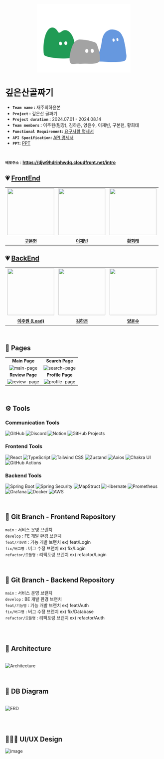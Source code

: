 <p align="center"><img width="300px" alt="깊은산 골짜기 로고" src="./src/assets/images/Logo.png"></p>

# 깊은산골짜기

- **`Team name` :** 재주희하윤본
- **`Project` :** 깊은산 골짜기
- **`Project duration` :** 2024.07.01 - 2024.08.14
- **`Team members` :** 이주원(팀장), 김하은, 양윤수, 이재빈, 구본헌, 황희태
- **`Functional Requirement`:**
  [요구사항 명세서](https://sharp-mare-97e.notion.site/59448b02f36a416d8c81715eda0c1aaf)
- **`API Specification`:**
  [API 명세서](https://sharp-mare-97e.notion.site/API-83cb7560fc2d475da4e8edc44860bc7a)
- **`PPT`:** [PPT](https://www.notion.so/your-ppt-link) <br/>

<br/>

**`배포주소`** : **https://djw9hdrinhwdq.cloudfront.net/intro**

## 💗 [FrontEnd](https://github.com/JJHHYB/deepvalley-front)

<table>
 <tr>
    <td align="center"><a href="https://github.com/nnevia"><img src="https://avatars.githubusercontent.com/nowxempty" width="150px" height="150px"></a></td>
   <td align="center"><a href="https://github.com/nowxempty"><img src="https://avatars.githubusercontent.com/nnevia" height="150px" width="150px" width="150px" height="150px"></a></td>
    <td align="center"><a href="https://github.com/hwangheetae"><img src="https://avatars.githubusercontent.com/hwangheetae" width="150px" height="150px"></a></td>
</tr>
  <tr>
    <td align="center"><a href="https://github.com/nnevia"><b>구본헌</b></a></td>
    <td align="center"><a href="https://github.com/nowxempty"><b>이재빈</b></a></td>
    <td align="center"><a href="https://github.com/hwangheetae"><b>황희태</b></a></td>
  </tr>
</table>

## 💗 [BackEnd](https://github.com/JJHHYB/deepvalley-back)

<table>
 <tr>
    <td align="center"><a href="https://github.com/sshinylee"><img src="https://avatars.githubusercontent.com/sshinylee" width="150px" height="150px"></a></td>
    <td align="center"><a href="https://github.com/hanni66"><img src="https://avatars.githubusercontent.com/hanni66" width="150px" height="150px"></a></td>
    <td align="center"><a href="https://github.com/Berygna"><img src="https://avatars.githubusercontent.com/Berygna" width="150px" height="150px"></a></td>
 </tr>
 <tr>
    <td align="center"><a href="https://github.com/sshinylee"><b>이주원 (Lead)</b></a></td>
    <td align="center"><a href="https://github.com/hanni66"><b>김하은</b></a></td>
    <td align="center"><a href="https://github.com/Berygna"><b>양윤수</b></a></td>
 </tr>
</table>

<br/>

## 🌟 Pages

|                                                                                             |                                                                                               |
| :-----------------------------------------------------------------------------------------: | :-------------------------------------------------------------------------------------------: |
|                                        **Main Page**                                        |                                        **Search Page**                                        |
|  <img alt='main-page' height="210" width="350"  src="https://example.com/main-page.png"/>   | <img alt='search-page' height="210" width="350"  src="https://example.com/search-page.png"/>  |
|                                       **Review Page**                                       |                                       **Profile Page**                                        |
| <img alt='review-page' height="210" width="350" src="https://example.com/review-page.png"/> | <img alt='profile-page' height="210" width="350" src="https://example.com/profile-page.png"/> |

<br/>

## ⚙️ **Tools**

### Communication Tools

![GitHub](https://img.shields.io/badge/GitHub-%23121011.svg?style=for-the-badge&logo=github&logoColor=white)
![Discord](https://img.shields.io/badge/Discord-%237289DA.svg?style=for-the-badge&logo=discord&logoColor=white)
![Notion](https://img.shields.io/badge/Notion-%23000000.svg?style=for-the-badge&logo=notion&logoColor=white)
![GitHub Projects](https://img.shields.io/badge/GitHub_Projects-%23121011.svg?style=for-the-badge&logo=github&logoColor=white)

### Frontend Tools

![React](https://img.shields.io/badge/React-%2320232a.svg?style=for-the-badge&logo=react&logoColor=%2361DAFB)
![TypeScript](https://img.shields.io/badge/TypeScript-%23007ACC.svg?style=for-the-badge&logo=typescript&logoColor=white)
![Tailwind CSS](https://img.shields.io/badge/Tailwind_CSS-%2338B2AC.svg?style=for-the-badge&logo=tailwind-css&logoColor=white)
![Zustand](https://img.shields.io/badge/Zustand-%23000000.svg?style=for-the-badge&logo=zustand&logoColor=white)
![Axios](https://img.shields.io/badge/Axios-%235A29E4.svg?style=for-the-badge&logo=axios&logoColor=white)
![Chakra UI](https://img.shields.io/badge/Chakra_UI-%234ED1C5.svg?style=for-the-badge&logo=chakraui&logoColor=white)
![GitHub Actions](https://img.shields.io/badge/GitHub_Actions-%232671E5.svg?style=for-the-badge&logo=githubactions&logoColor=white)

### Backend Tools

![Spring Boot](https://img.shields.io/badge/Spring_Boot-%236DB33F.svg?style=for-the-badge&logo=springboot&logoColor=white)
![Spring Security](https://img.shields.io/badge/Spring_Security-%236DB33F.svg?style=for-the-badge&logo=springsecurity&logoColor=white)
![MapStruct](https://img.shields.io/badge/MapStruct-%234A90E2.svg?style=for-the-badge&logo=mapstruct&logoColor=white)
![Hibernate](https://img.shields.io/badge/Hibernate-%23645D86.svg?style=for-the-badge&logo=hibernate&logoColor=white)
![Prometheus](https://img.shields.io/badge/Prometheus-%23E6522C.svg?style=for-the-badge&logo=prometheus&logoColor=white)
![Grafana](https://img.shields.io/badge/Grafana-%23F46800.svg?style=for-the-badge&logo=grafana&logoColor=white)
![Docker](https://img.shields.io/badge/Docker-%232496ED.svg?style=for-the-badge&logo=docker&logoColor=white)
![AWS](https://img.shields.io/badge/AWS-%23FF9900.svg?style=for-the-badge&logo=amazonaws&logoColor=white)

<br/>

## 🌲 Git Branch - Frontend Repository

`main` : 서비스 운영 브랜치 </br> `develop` : FE 개발 환경 브랜치 </br>
`feat/기능명` : 기능 개발 브랜치 ex) feat/Login </br> `fix/버그명` : 버그 수정
브랜치 ex) fix/Login </br> `refactor/모듈명` : 리팩토링 브랜치 ex)
refactor/Login </br>

<br/>

## 🌲 Git Branch - Backend Repository

`main` : 서비스 운영 브랜치 </br> `develop` : BE 개발 환경 브랜치 </br>
`feat/기능명` : 기능 개발 브랜치 ex) feat/Auth </br> `fix/버그명` : 버그 수정
브랜치 ex) fix/Database </br> `refactor/모듈명` : 리팩토링 브랜치 ex)
refactor/Auth </br>

<br/>
<br/>

## 🔖 Architecture

<br/>![Architecture](https://example.com/architecture.png)

<br/>

## 🔖 DB Diagram

<br/>![ERD](https://example.com/db-diagram.png)

<br/>
<br/>

## 👩🏻‍🎨 UI/UX Design

![image](https://github.com/user-attachments/assets/00f85daf-9bea-46f5-ab23-34de81ac3c62)

